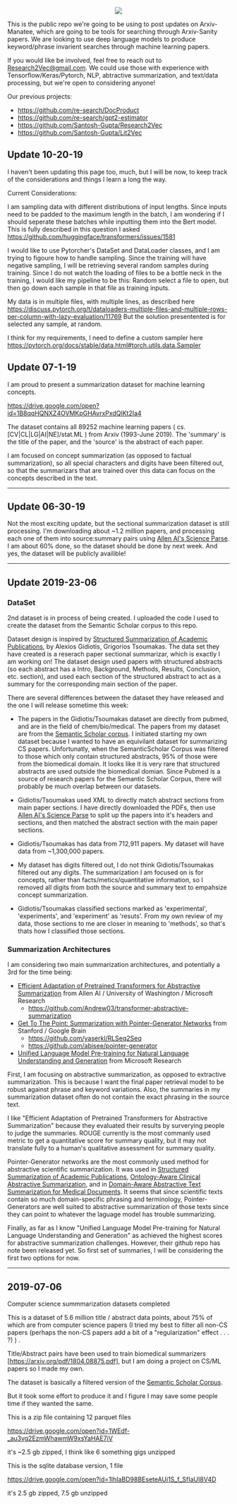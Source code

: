 <p align="center">
  <img src="https://snag.gy/cwnUGB.jpg">
</p>

This is the public repo we're going to be using to post updates on Arxiv-Manatee, which are going to be tools for searching through Arxiv-Sanity papers. We are looking to use deep language models to produce keyword/phrase invarient searches through machine learning papers.

If you would like be involved, feel free to reach out to Research2Vec@gmail.com. We could use those with experience with Tensorflow/Keras/Pytorch, NLP, abtractive summarization, and text/data processing, but we're open to considering anyone!

Our previous projects:

- https://github.com/re-search/DocProduct
- https://github.com/re-search/gpt2-estimator
- https://github.com/Santosh-Gupta/Research2Vec
- https://github.com/Santosh-Gupta/Lit2Vec

## Update 10-20-19

I haven't been updating this page too, much, but I will be now, to keep track of the considerations and things I learn a long the way. 

Current Considerations:

I am sampling data with different distributions of input lengths. Since inputs need to be padded to the maximum length in the batch, I am wondering if I should seperate these batches while inputting them into the Bert model. This is fully described in this question I asked
https://github.com/huggingface/transformers/issues/1581

I would like to use Pytorcher's DataSet and DataLoader classes, and I am trying to figoure how to handle sampling. Since the training will have negative sampling, I will be retrieving several random samples during training. Since I do not watch the loading of files to be a bottle neck in the training, I would like my pipeline to be this: Random select a file to open, but then go down each sample in that file as training inputs. 

My data is in multiple files, with multiple lines, as described here
https://discuss.pytorch.org/t/dataloaders-multiple-files-and-multiple-rows-per-column-with-lazy-evaluation/11769
But the solution presentented is for selected any sample, at random. 

I think for my requirements, I need to define a custom sampler here https://pytorch.org/docs/stable/data.html#torch.utils.data.Sampler


## Update 07-1-19

I am proud to present a summarization dataset for machine learning concepts. 

https://drive.google.com/open?id=1B8qqHQNXZ4OVMKpGHAvrxPxdQlKt2Ia4

The dataset contains all 89252 machine learning papers ( cs.[CV|CL|LG|AI|NE]/stat.ML ) from Arxiv (1993-June 2019). The 'summary' is the title of the paper, and the 'source' is the abstract of each paper.  

I am focused on concept summarization (as opposed to factual summarization), so all special characters and digits have been filtered out, so that the summarizars that are trained over this data can focus on the concepts described in the text. 

---

## Update 06-30-19

Not the most exciting update, but the sectional summarization dataset is still processing. I'm downloading about ~1.2 million papers, and processing each one of them into source:summary pairs using [Allen AI's Science Parse](https://github.com/allenai/science-parse). I am about 60% done, so the dataset should be done by next week. And yes, the dataset will be publicly availible! 

---

## Update 2019-23-06

### DataSet

2nd dataset is in process of being created. I uploaded the code I used to create the dataset from the Semantic Scholar corpus to this repo. 

Dataset design is inspired by [Structured Summarization of Academic Publications](https://arxiv.org/abs/1905.07695), by Alexios Gidiotis, Grigorios Tsoumakas. The data set they have created is a reserach paper sectional summarizar, which is exactly I am working on! The dataset design used papers with structured abstracts (so each abstract has a Intro, Background, Methods, Results, Conclusion, etc. section), and used each section of the structured abstract to act as a summary for the corresponding main section of the paper. 

There are several differences between the dataset they have released and the one I will release sometime this week:

- The papers in the Gidiotis/Tsoumakas dataset are directly from pubmed, and are in the field of chem/bio/medical. The papers from my dataset are from the [Semantic Scholar corpus](https://api.semanticscholar.org/corpus/). I initiated starting my own dataset because I wanted to have an equivilant dataset for summarizing CS papers. Unfortunatly, when the SemanticScholar Corpus was filtered to those which only contain structured abstracts, 95% of those were from the biomedical domain. It looks like it is very rare that structured abstracts are used outside the biomedical domian. Since Pubmed is a source of research papers for the Semantic Scholar Corpus, there will probably be much overlap between our datasets. 

- Gidiotis/Tsoumakas used XML to directly match abstract sections from main paper sections. I have directly downloaded the PDFs, then use [Allen AI's Science Parse](https://github.com/allenai/science-parse) to split up the papers into it's headers and sections, and then matched the abstract section with the main paper sections. 

- Gidiotis/Tsoumakas has data from 712,911 papers. My dataset will have data from ~1,300,000 papers.

- My dataset has digits filtered out, I do not think Gidiotis/Tsoumakas filtered out any digits. The summarization I am focused on is for concepts, rather than facts/metics/quantitative information, so I removed all digits from both the source and summary text to empahsize concept summarization. 

- Gidiotis/Tsoumakas classified sections marked as 'experimental', 'experiments', and 'experiment' as 'resuts'. From my own review of my data, those sections to me are closer in meaning to 'methods', so that's thats how I classified those sections. 

### Summarization Architectures

I am considering two main summarization architectures, and potentially a 3rd for the time being:

- [Efficient Adaptation of Pretrained Transformers for Abstractive Summarization](https://arxiv.org/pdf/1906.00138.pdf) from Allen AI / University of Washington / Microsoft Research
  - https://github.com/Andrew03/transformer-abstractive-summarization
- [Get To The Point: Summarization with Pointer-Generator Networks](https://arxiv.org/abs/1704.04368) from Stanford / Google Brain
  - https://github.com/yaserkl/RLSeq2Seq
  - https://github.com/abisee/pointer-generator
- [Unified Language Model Pre-training for Natural Language Understanding and Generation](https://arxiv.org/abs/1905.03197) from Microsoft Research

First, I am focusing on abstractive summarization, as opposed to extractive summarization. This is because I want the final paper retrieval model to be robust against phrase and keyword variations. Also, the summaries in my summarization dataset often do not contain the exact phrasing in the source text. 

I like "Efficient Adaptation of Pretrained Transformers for Abstractive Summarization" because they evaluated their results by surverying people to judge the summaries. ROUGE currently is the most commanly used metric to get a quantitative score for summary quality, but it may not translate fully to a human's qualitative assessment for summary quality. 

Pointer-Generator networks are the most commonly used method for abstractive scientific summarization. It was used in [Structured Summarization of Academic Publications](https://arxiv.org/abs/1905.07695), [Ontology-Aware Clinical Abstractive Summarization](https://arxiv.org/abs/1804.05685), and in [Domain-Aware Abstractive Text Summarization for Medical Documents](https://www.semanticscholar.org/paper/Domain-Aware-Abstractive-Text-Summarization-for-Gigioli-Sagar/6f46d1520c18daa93109954652bcd377b86538c0). It seems that since scientific texts contain so much domain-specific phrasing and terminology, Pointer-Generators are well suited to abstractive summarization of those texts since they can point to whatever the laguage model has trouble summarizing. 

Finally, as far as I know "Unified Language Model Pre-training for Natural Language Understanding and Generation" as achieved the highest scores for abstractive summarization challenges. However, their github repo has note been released yet. So first set of summaries, I will be considering the first two options for now. 

---

## 2019-07-06

Computer science summmarization datasets completed

This is a dataset of 5.6 million title / abstract data points, about 75% of which are from computer science papers (I tried my best to filter all non-CS papers (perhaps the non-CS papers add a bit of a "regularization" effect . . . ?) ) .

Title/Abstract pairs have been used to train biomedical summarizers [https://arxiv.org/pdf/1804.08875.pdf], but I am doing a project on CS/ML papers so I made my own.

The dataset is basically a filtered version of the [Semantic Scholar Corpus](https://api.semanticscholar.org/corpus/).

But it took some effort to produce it and I figure I may save some people time if they wanted the same.

This is a zip file containing 12 parquet files

https://drive.google.com/open?id=1WEdf-_au3vg2EzmWhawmW9xsYaHAE7iV

it's ~2.5 gb zipped, I think like 6 something gigs unzipped

This is the sqlite database version, 1 file

https://drive.google.com/open?id=1IhIaBD98BEseteAUi1S_f_SfIaUI8V4D

it's 2.5 gb zipped, 7.5 gb unzipped
